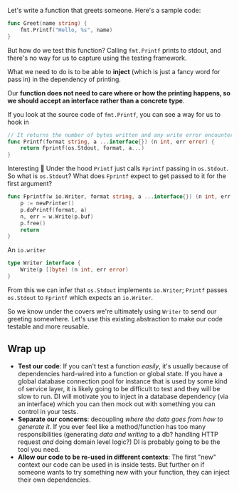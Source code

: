 Let's write a function that greets someone. Here's a sample code:
```go
func Greet(name string) {
	fmt.Printf("Hello, %s", name)
}
```

But how do we test this function? Calling `fmt.Printf` prints to stdout, and there's no way for us to capture using the testing framework.

What we need to do is to be able to **inject** (which is just a fancy word for pass in) in the dependency of printing.

Our **function does not need to care where or how the printing happens, so we should accept an interface rather than a concrete type**.

If you look at the source code of `fmt.Printf`, you can see a way for us to hook in
```go
// It returns the number of bytes written and any write error encountered.
func Printf(format string, a ...interface{}) (n int, err error) {
	return Fprintf(os.Stdout, format, a...)
}
```
Interesting 🤔 Under the hood `Printf` just calls `Fprintf` passing in `os.Stdout`.
So what is `os.Stdout`? What does `Fprintf` expect to get passed to it for the first argument?

```go
func Fprintf(w io.Writer, format string, a ...interface{}) (n int, err error) {
	p := newPrinter()
	p.doPrintf(format, a)
	n, err = w.Write(p.buf)
	p.free()
	return
}
```

An `io.writer`
```go
type Writer interface {
	Write(p []byte) (n int, err error)
}
```

From this we can infer that `os.Stdout` implements `io.Writer`; `Printf` passes `os.Stdout` to `Fprintf` which expects an `io.Writer`.

So we know under the covers we're ultimately using `Writer` to send our greeting somewhere. Let's use this existing abstraction to make our code testable and more reusable.

## Wrap up

- **Test our code**: If you can't test a function *easily*, it's usually because of dependencies hard-wired into a function or global state. If you have a global database connection pool for instance that is used by some kind of service layer, it is likely going to be difficult to test and they will be slow to run. DI will motivate you to inject in a database dependency (via an interface) which you can then mock out with something you can control in your tests.
- **Separate our concerns**: decoupling *where the data goes from how to generate it*. If you ever feel like a method/function has too many responsibilities (generating *data and writing* to a db? handling HTTP request *and* doing domain level logic?) DI is probably going to be the tool you need.
- **Allow our code to be re-used in different contexts**: The first "new" context our code can be used in is inside tests. But further on if someone wants to try something new with your function, they can inject their own dependencies.


